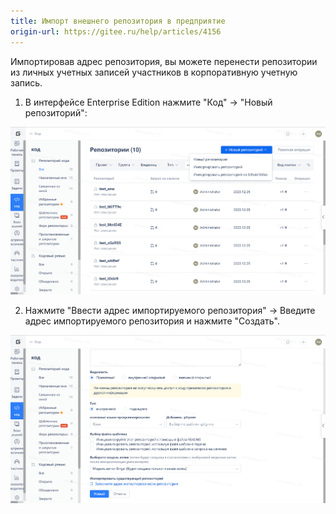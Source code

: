 ```yaml
---
title: Импорт внешнего репозитория в предприятие
origin-url: https://gitee.ru/help/articles/4156
---
```


Импортировав адрес репозитория, вы можете перенести репозитории из личных учетных записей участников в корпоративную учетную запись.

1. В интерфейсе Enterprise Edition нажмите "Код" -> "Новый репозиторий":

![Описание изображения](../../../../../assets/image18.png)

2. Нажмите "Ввести адрес импортируемого репозитория" -> Введите адрес импортируемого репозитория и нажмите "Создать".

![Описание изображения](../../../../../assets/image19.png)
 